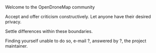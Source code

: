 Welcome to the OpenDroneMap community

Accept and offer criticism constructively. Let anyone have their desired privacy.

Settle differences within these boundaries.

Finding yourself unable to do so, e-mail ?, answered by ?, the project maintainer.
